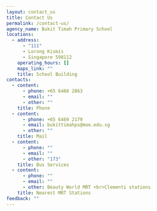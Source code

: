 ```yaml
---
layout: contact_us
title: Contact Us
permalink: /contact-us/
agency_name: Bukit Timah Primary School
locations:
  - address:
      - "111"
      - Lorong Kismis
      - Singapore 598112
    operating_hours: []
    maps_link: ""
    title: School Building
contacts:
  - content:
      - phone: +65 6466 2863
      - email: ""
      - other: ""
    title: Phone
  - content:
      - phone: +65 6469 2179
      - email: bukittimahps@moe.edu.sg
      - other: ""
    title: Mail
  - content:
      - phone: ""
      - email: ""
      - other: "173"
    title: Bus Services
  - content:
      - phone: ""
      - email: ""
      - other: Beauty World MRT <br>Clementi stations
    title: Nearest MRT Stations
feedback: ""
---
```

